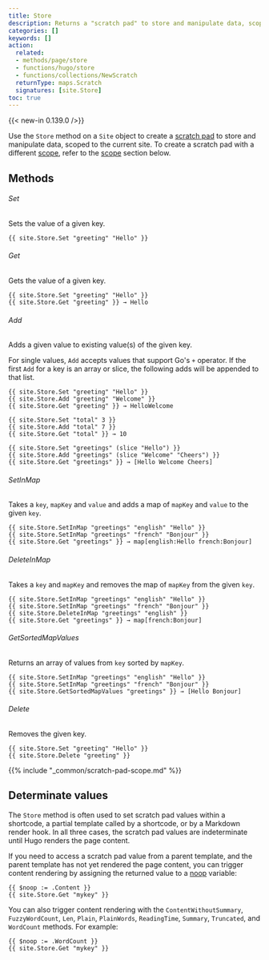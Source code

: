 ```yaml
---
title: Store
description: Returns a "scratch pad" to store and manipulate data, scoped to the current site.
categories: []
keywords: []
action:
  related:
  - methods/page/store
  - functions/hugo/store
  - functions/collections/NewScratch
  returnType: maps.Scratch
  signatures: [site.Store]
toc: true
---
```


{{< new-in 0.139.0 />}}

Use the `Store` method on a `Site` object to create a [scratch pad](g) to store and manipulate data, scoped to the current site. To create a scratch pad with a different [scope](g), refer to the [scope](#scope) section below.

## Methods

###### Set

Sets the value of a given key.

```go-html-template
{{ site.Store.Set "greeting" "Hello" }}
```

###### Get

Gets the value of a given key.

```go-html-template
{{ site.Store.Set "greeting" "Hello" }}
{{ site.Store.Get "greeting" }} → Hello
```

###### Add

Adds a given value to existing value(s) of the given key.

For single values, `Add` accepts values that support Go's `+` operator. If the first `Add` for a key is an array or slice, the following adds will be appended to that list.

```go-html-template
{{ site.Store.Set "greeting" "Hello" }}
{{ site.Store.Add "greeting" "Welcome" }}
{{ site.Store.Get "greeting" }} → HelloWelcome
```

```go-html-template
{{ site.Store.Set "total" 3 }}
{{ site.Store.Add "total" 7 }}
{{ site.Store.Get "total" }} → 10
```

```go-html-template
{{ site.Store.Set "greetings" (slice "Hello") }}
{{ site.Store.Add "greetings" (slice "Welcome" "Cheers") }}
{{ site.Store.Get "greetings" }} → [Hello Welcome Cheers]
```

###### SetInMap

Takes a `key`, `mapKey` and `value` and adds a map of `mapKey` and `value` to the given `key`.

```go-html-template
{{ site.Store.SetInMap "greetings" "english" "Hello" }}
{{ site.Store.SetInMap "greetings" "french" "Bonjour" }}
{{ site.Store.Get "greetings" }} → map[english:Hello french:Bonjour]
```

###### DeleteInMap

Takes a `key` and `mapKey` and removes the map of `mapKey` from the given `key`.

```go-html-template
{{ site.Store.SetInMap "greetings" "english" "Hello" }}
{{ site.Store.SetInMap "greetings" "french" "Bonjour" }}
{{ site.Store.DeleteInMap "greetings" "english" }}
{{ site.Store.Get "greetings" }} → map[french:Bonjour]
```

###### GetSortedMapValues

Returns an array of values from `key` sorted by `mapKey`.

```go-html-template
{{ site.Store.SetInMap "greetings" "english" "Hello" }}
{{ site.Store.SetInMap "greetings" "french" "Bonjour" }}
{{ site.Store.GetSortedMapValues "greetings" }} → [Hello Bonjour]
```

###### Delete

Removes the given key.

```go-html-template
{{ site.Store.Set "greeting" "Hello" }}
{{ site.Store.Delete "greeting" }}
```

{{% include "_common/scratch-pad-scope.md" %}}

## Determinate values

The `Store` method is often used to set scratch pad values within a shortcode, a partial template called by a shortcode, or by a Markdown render hook. In all three cases, the scratch pad values are indeterminate until Hugo renders the page content.

If you need to access a scratch pad value from a parent template, and the parent template has not yet rendered the page content, you can trigger content rendering by assigning the returned value to a [noop](g) variable:

```go-html-template
{{ $noop := .Content }}
{{ site.Store.Get "mykey" }}
```

You can also trigger content rendering with the `ContentWithoutSummary`, `FuzzyWordCount`, `Len`, `Plain`, `PlainWords`, `ReadingTime`, `Summary`, `Truncated`, and `WordCount` methods. For example:

```go-html-template
{{ $noop := .WordCount }}
{{ site.Store.Get "mykey" }}
```
